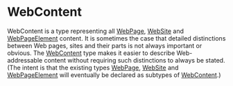 # WebContent

WebContent is a type representing all <a class="localLink" href="http://schema.org/WebPage">WebPage</a>, <a class="localLink" href="http://schema.org/WebSite">WebSite</a> and <a class="localLink" href="http://schema.org/WebPageElement">WebPageElement</a> content. It is sometimes the case that detailed distinctions between Web pages, sites and their parts is not always important or obvious. The <a class="localLink" href="http://schema.org/WebContent">WebContent</a> type makes it easier to describe Web-addressable content without requiring such distinctions to always be stated. (The intent is that the existing types <a class="localLink" href="http://schema.org/WebPage">WebPage</a>, <a class="localLink" href="http://schema.org/WebSite">WebSite</a> and <a class="localLink" href="http://schema.org/WebPageElement">WebPageElement</a> will eventually be declared as subtypes of <a class="localLink" href="http://schema.org/WebContent">WebContent</a>.)
